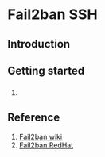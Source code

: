 # Fail2ban SSH
## Introduction

## Getting started

1. ###

## Reference
1. [Fail2ban wiki](https://en.wikipedia.org/wiki/Fail2ban)
2. [Fail2ban RedHat](https://www.redhat.com/en/blog/protect-systems-fail2ban)